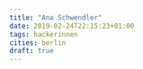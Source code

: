 ```yaml
---
title: "Ana Schwendler"
date: 2019-02-24T22:15:23+01:00
tags: hackerinnen
cities: berlin
draft: true
---
```

